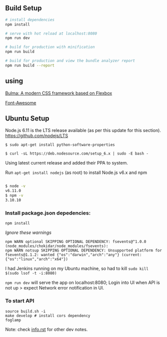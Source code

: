 
## Build Setup

``` bash
# install dependencies
npm install

# serve with hot reload at localhost:8080
npm run dev

# build for production with minification
npm run build

# build for production and view the bundle analyzer report
npm run build --report
```

## using

[Bulma: A modern CSS framework based on Flexbox](http://bulma.io/documentation/overview/start/)

[Font-Awesome](http://fontawesome.io/icons/)


## Ubuntu Setup

Node.js 6.11 is the LTS release available (as per this update for this section). https://github.com/nodejs/LTS

`$ sudo apt-get install python-software-properties`

`$ curl -sL https://deb.nodesource.com/setup_6.x | sudo -E bash -`

Using latest current release and added their PPA to system.

Run `apt-get install nodejs` (as root) to install Node.js v6.x and npm


``` bash

$ node -v
v6.11.0
$ npm -v
3.10.10

```
### Install package.json depedencies:

`npm install`


_Ignore these warnings_

```
npm WARN optional SKIPPING OPTIONAL DEPENDENCY: fsevents@^1.0.0 (node_modules/chokidar/node_modules/fsevents):
npm WARN notsup SKIPPING OPTIONAL DEPENDENCY: Unsupported platform for fsevents@1.1.2: wanted {"os":"darwin","arch":"any"} (current: {"os":"linux","arch":"x64"})
```


I had Jenkins running on my Ubuntu machine, so had to kill `sudo kill $(sudo lsof -t -i:8080)`

`npm run dev` will serve the app on localhost:8080; Login into UI when API is not up > expect Network error notification in UI.

### To start API

```
source build.sh -i
make develop # install cors dependency
foglamp
```


Note: check [info.rst](info.rst) for other dev notes.
